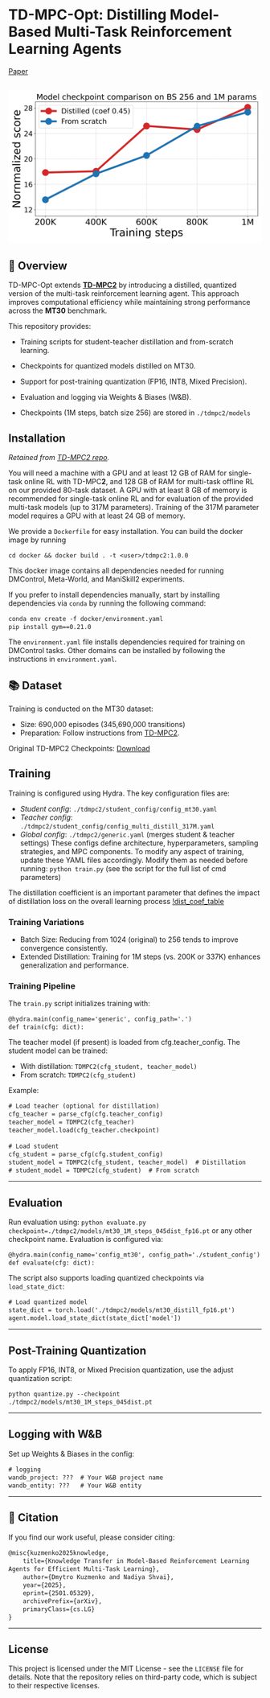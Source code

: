 # TD-MPC-Opt: Distilling Model-Based Multi-Task Reinforcement Learning Agents
[Paper](https://arxiv.org/abs/2501.05329)

![method](./assets/fig2.jpg)
----------------------------------------------------------------------------------
## 🚀 Overview
TD-MPC-Opt extends **[TD-MPC2](https://github.com/nicklashansen/tdmpc2)** by introducing a distilled, quantized version of the multi-task reinforcement learning agent. This approach improves computational efficiency while maintaining strong performance across the **MT30** benchmark.

This repository provides:
- Training scripts for student-teacher distillation and from-scratch learning.
- Checkpoints for quantized models distilled on MT30.
- Support for post-training quantization (FP16, INT8, Mixed Precision).
- Evaluation and logging via Weights & Biases (W&B).

- Checkpoints (1M steps, batch size 256) are stored in `./tdmpc2/models`

## Installation
*Retained from [TD-MPC2 repo](https://github.com/nicklashansen/tdmpc2).*

You will need a machine with a GPU and at least 12 GB of RAM for single-task online RL with TD-MPC**2**, and 128 GB of RAM for multi-task offline RL on our provided 80-task dataset. A GPU with at least 8 GB of memory is recommended for single-task online RL and for evaluation of the provided multi-task models (up to 317M parameters). Training of the 317M parameter model requires a GPU with at least 24 GB of memory.

We provide a `Dockerfile` for easy installation. You can build the docker image by running

```
cd docker && docker build . -t <user>/tdmpc2:1.0.0
```

This docker image contains all dependencies needed for running DMControl, Meta-World, and ManiSkill2 experiments.

If you prefer to install dependencies manually, start by installing dependencies via `conda` by running the following command:

```
conda env create -f docker/environment.yaml
pip install gym==0.21.0
```

The `environment.yaml` file installs dependencies required for training on DMControl tasks. Other domains can be installed by following the instructions in `environment.yaml`.

## 📚 Dataset
Training is conducted on the MT30 dataset:

- Size: 690,000 episodes (345,690,000 transitions)
- Preparation: Follow instructions from [TD-MPC2](https://www.tdmpc2.com/dataset).

Original TD-MPC2 Checkpoints: [Download](https://www.tdmpc2.com/models)

## Training  
Training is configured using Hydra. The key configuration files are:
- *Student config*: `./tdmpc2/student_config/config_mt30.yaml`
- *Teacher config*: `./tdmpc2/student_config/config_multi_distill_317M.yaml`
- *Global config*: `./tdmpc2/generic.yaml` (merges student & teacher settings)
These configs define architecture, hyperparameters, sampling strategies, and MPC components. To modify any aspect of training, update these YAML files accordingly.
Modify them as needed before running:
```python train.py``` (see the script for the full list of cmd parameters)

The distillation coefficient is an important parameter that defines the impact of distillation loss on the overall learning process
[!dist_coef_table](./assets/table1.png)

### Training Variations
- Batch Size: Reducing from 1024 (original) to 256 tends to improve convergence consistently.
- Extended Distillation: Training for 1M steps (vs. 200K or 337K) enhances generalization and performance.

### Training Pipeline
The `train.py` script initializes training with:
```
@hydra.main(config_name='generic', config_path='.')
def train(cfg: dict):
```
The teacher model (if present) is loaded from cfg.teacher_config.
The student model can be trained:
- With distillation: `TDMPC2(cfg_student, teacher_model)`
- From scratch: `TDMPC2(cfg_student)`

Example:
```
# Load teacher (optional for distillation)
cfg_teacher = parse_cfg(cfg.teacher_config)
teacher_model = TDMPC2(cfg_teacher)
teacher_model.load(cfg_teacher.checkpoint)

# Load student
cfg_student = parse_cfg(cfg.student_config)
student_model = TDMPC2(cfg_student, teacher_model)  # Distillation
# student_model = TDMPC2(cfg_student)  # From scratch

```
----------------------------------------------------------------------------------
## Evaluation
Run evaluation using:
``` python evaluate.py checkpoint=./tdmpc2/models/mt30_1M_steps_045dist_fp16.pt ```
or any other checkpoint name.
Evaluation is configured via:
```
@hydra.main(config_name='config_mt30', config_path='./student_config')
def evaluate(cfg: dict):
```
The script also supports loading quantized checkpoints via `load_state_dict`:
```
# Load quantized model
state_dict = torch.load('./tdmpc2/models/mt30_distill_fp16.pt')
agent.model.load_state_dict(state_dict['model'])
```
----------------------------------------------------------------------------------
## Post-Training Quantization
To apply FP16, INT8, or Mixed Precision quantization, use the adjust quantization script:
```
python quantize.py --checkpoint ./tdmpc2/models/mt30_1M_steps_045dist.pt 
```
----------------------------------------------------------------------------------
## Logging with W&B
Set up Weights & Biases in the config:
```
# logging
wandb_project: ???  # Your W&B project name
wandb_entity: ???   # Your W&B entity
```
----------------------------------------------------------------------------------
## 📜 Citation
If you find our work useful, please consider citing:
```
@misc{kuzmenko2025knowledge,
    title={Knowledge Transfer in Model-Based Reinforcement Learning Agents for Efficient Multi-Task Learning},
    author={Dmytro Kuzmenko and Nadiya Shvai},
    year={2025},
    eprint={2501.05329},
    archivePrefix={arXiv},
    primaryClass={cs.LG}
}
```
----------------------------------------------------------------------------------
## License

This project is licensed under the MIT License - see the `LICENSE` file for details. Note that the repository relies on third-party code, which is subject to their respective licenses.
